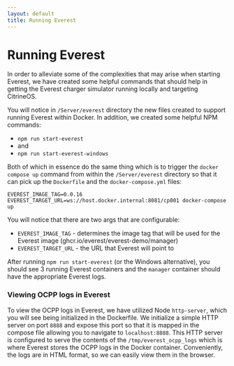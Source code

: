 ```yaml
---
layout: default
title: Running Everest
---
```


# Running Everest
In order to alleviate some of the complexities that may arise when starting Everest, we have created
some helpful commands that should help in getting the Everest charger simulator running locally and targeting
CitrineOS.

You will notice in `/Server/everest` directory the new files created to support running Everest within Docker.
In addition, we created some helpful NPM commands:

- `npm run start-everest`
- and
- `npm run start-everest-windows`

Both of which in essence do the same thing which is to trigger the `docker compose up` command from within
the `/Server/everest` directory so that it can pick up the `Dockerfile` and the `docker-compose.yml` files:

```shell
EVEREST_IMAGE_TAG=0.0.16 EVEREST_TARGET_URL=ws://host.docker.internal:8081/cp001 docker-compose up
```

You will notice that there are two args that are configurable:

- `EVEREST_IMAGE_TAG` - determines the image tag that will be used for the Everest image (ghcr.io/everest/everest-demo/manager)
- `EVEREST_TARGET_URL` - the URL that Everest will point to

After running `npm run start-everest` (or the Windows alternative), you should see 3 running Everest containers
and the `manager` container should have the appropriate Everest logs.

### Viewing OCPP logs in Everest

To view the OCPP logs in Everest, we have utilized Node `http-server`, which you will see being initialized 
in the Dockerfile. We initialize a simple HTTP server on port `8888` and expose this port so that it is
mapped in the compose file allowing you to navigate to `localhost:8888`. This HTTP server is configured to
serve the contents of the `/tmp/everest_ocpp_logs` which is where Everest stores the OCPP logs in the 
Docker container. Conveniently, the logs are in HTML format, so we can easily view them in the browser.
